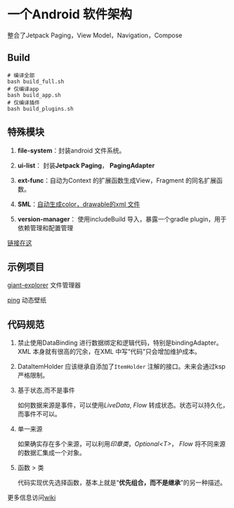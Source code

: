 # 一个Android 软件架构

整合了Jetpack Paging，View Model，Navigation，Compose

## Build

```shell
# 编译全部
bash build_full.sh
# 仅编译app
bash build_app.sh
# 仅编译插件
bash build_plugins.sh
```

## 特殊模块

1. **file-system**：封装android 文件系统。

2. **ui-list**： 封装**Jetpack Paging**， **PagingAdapter**

3. **ext-func**：自动为Context 的扩展函数生成View，Fragment 的同名扩展函数。

4. **SML**：[自动生成color，drawable的xml 文件](https://github.com/storytellerF/SML)

5. **version-manager**： 使用includeBuild 导入，暴露一个gradle plugin，用于依赖管理和配置管理

[链接在这](https://github.com/storytellerF/common-ui-list)

## 示例项目

[giant-explorer](https://github.com/storytellerF/GiantExplorer) 文件管理器

[ping](https://github.com/storytellerF/Ping) 动态壁纸

## 代码规范

1. 禁止使用DataBinding 进行数据绑定和逻辑代码，特别是bindingAdapter。XML 本身就有很高的冗余，在XML 中写“代码”只会增加维护成本。
2. DataItemHolder 应该继承自添加了`ItemHolder` 注解的接口。未来会通过ksp 严格限制。
3. 基于状态,而不是事件

    如何数据来源是事件，可以使用*LiveData*, *Flow* 转成状态。状态可以持久化，而事件不可以。

4. 单一来源

    如果确实存在多个来源，可以利用*印章类*，*Optional&lt;T>*， *Flow* 将不同来源的数据汇集成一个对象。

5. 函数 > 类

    代码实现优先选择函数，基本上就是“**优先组合，而不是继承**”的另一种描述。

更多信息访问[wiki](https://github.com/storytellerF/common-ui-list-structure/wiki)

